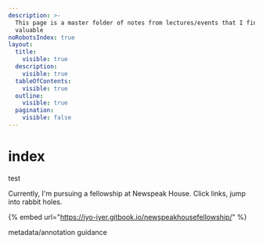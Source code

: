 ```yaml
---
description: >-
  This page is a master folder of notes from lectures/events that I find
  valuable
noRobotsIndex: true
layout:
  title:
    visible: true
  description:
    visible: true
  tableOfContents:
    visible: true
  outline:
    visible: true
  pagination:
    visible: false
---
```


# index

test

Currently, I'm pursuing a fellowship at Newspeak House. Click links, jump into rabbit holes.



{% embed url="https://jyo-iyer.gitbook.io/newspeakhousefellowship/" %}

metadata/annotation guidance
